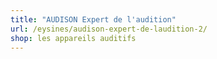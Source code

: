 ```yaml
---
title: "AUDISON Expert de l'audition"
url: /eysines/audison-expert-de-laudition-2/
shop: les appareils auditifs
---
```

